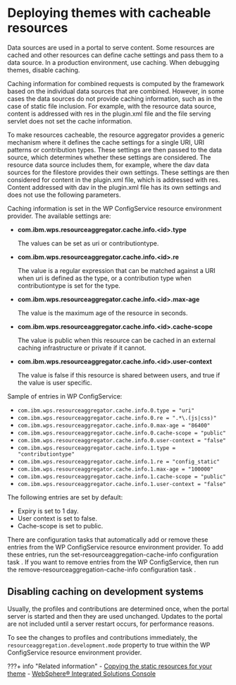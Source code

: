 # Deploying themes with cacheable resources

Data sources are used in a portal to serve content. Some resources are cached and other resources can define cache settings and pass them to a data source. In a production environment, use caching. When debugging themes, disable caching.

Caching information for combined requests is computed by the framework based on the individual data sources that are combined. However, in some cases the data sources do not provide caching information, such as in the case of static file inclusion. For example, with the resource data source, content is addressed with res in the plugin.xml file and the file serving servlet does not set the cache information.

To make resources cacheable, the resource aggregator provides a generic mechanism where it defines the cache settings for a single URI, URI patterns or contribution types. These settings are then passed to the data source, which determines whether these settings are considered. The resource data source includes them, for example, where the dav data sources for the filestore provides their own settings. These settings are then considered for content in the plugin.xml file, which is addressed with res. Content addressed with dav in the plugin.xml file has its own settings and does not use the following parameters.

Caching information is set in the WP ConfigService resource environment provider. The available settings are:

-   **com.ibm.wps.resourceaggregator.cache.info.<id\>.type**

    The values can be set as uri or contributiontype.

-   **com.ibm.wps.resourceaggregator.cache.info.<id\>.re**

    The value is a regular expression that can be matched against a URI when uri is defined as the type, or a contribution type when contributiontype is set for the type.

-   **com.ibm.wps.resourceaggregator.cache.info.<id\>.max-age**

    The value is the maximum age of the resource in seconds.

-   **com.ibm.wps.resourceaggregator.cache.info.<id\>.cache-scope**

    The value is public when this resource can be cached in an external caching infrastructure or private if it cannot.

-   **com.ibm.wps.resourceaggregator.cache.info.<id\>.user-context**

    The value is false if this resource is shared between users, and true if the value is user specific.


Sample of entries in WP ConfigService:

-   `com.ibm.wps.resourceaggregator.cache.info.0.type = "uri"`
-   `com.ibm.wps.resourceaggregator.cache.info.0.re = ".*\.(js|css)"`
-   `com.ibm.wps.resourceaggregator.cache.info.0.max-age = "86400"`
-   `com.ibm.wps.resourceaggregator.cache.info.0.cache-scope = "public"`
-   `com.ibm.wps.resourceaggregator.cache.info.0.user-context = "false"`
-   `com.ibm.wps.resourceaggregator.cache.info.1.type = "contributiontype"`
-   `com.ibm.wps.resourceaggregator.cache.info.1.re = "config_static"`
-   `com.ibm.wps.resourceaggregator.cache.info.1.max-age = "100000"`
-   `com.ibm.wps.resourceaggregator.cache.info.1.cache-scope = "public"`
-   `com.ibm.wps.resourceaggregator.cache.info.1.user-context = "false"`

The following entries are set by default:

-   Expiry is set to 1 day.
-   User context is set to false.
-   Cache-scope is set to public.

There are configuration tasks that automatically add or remove these entries from the WP ConfigService resource environment provider. To add these entries, run the set-resourceaggregation-cache-info configuration task . If you want to remove entries from the WP ConfigService, then run the remove-resourceaggregation-cache-info configuration task .

## Disabling caching on development systems

Usually, the profiles and contributions are determined once, when the portal server is started and then they are used unchanged. Updates to the portal are not included until a server restart occurs, for performance reasons.

To see the changes to profiles and contributions immediately, the `resourceaggregation.development.mode` property to true within the WP ConfigService resource environment provider.


???+ info "Related information"
    - [Copying the static resources for your theme](../customizing_theme/copying_theme/manual_copy_theme/creating_webdav_theme_copy/themeopt_cust_copy_statictheme.md)
    - [WebSphere® Integrated Solutions Console](../../../deploy_dx/manage/portal_admin_tools/WebSphere_Integrated_Solutions_Console.md)



